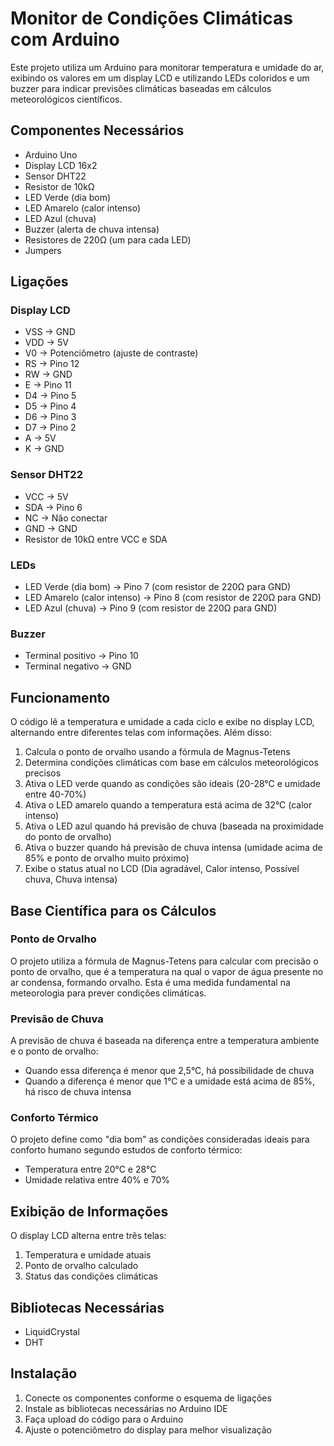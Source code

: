 # Monitor de Condições Climáticas com Arduino

Este projeto utiliza um Arduino para monitorar temperatura e umidade do ar, exibindo os valores em um display LCD e utilizando LEDs coloridos e um buzzer para indicar previsões climáticas baseadas em cálculos meteorológicos científicos.

## Componentes Necessários
- Arduino Uno
- Display LCD 16x2
- Sensor DHT22
- Resistor de 10kΩ
- LED Verde (dia bom)
- LED Amarelo (calor intenso)
- LED Azul (chuva)
- Buzzer (alerta de chuva intensa)
- Resistores de 220Ω (um para cada LED)
- Jumpers

## Ligações

### Display LCD
- VSS -> GND
- VDD -> 5V
- V0 -> Potenciômetro (ajuste de contraste)
- RS -> Pino 12
- RW -> GND
- E -> Pino 11
- D4 -> Pino 5
- D5 -> Pino 4
- D6 -> Pino 3
- D7 -> Pino 2
- A -> 5V
- K -> GND

### Sensor DHT22
- VCC -> 5V
- SDA -> Pino 6
- NC -> Não conectar
- GND -> GND
- Resistor de 10kΩ entre VCC e SDA

### LEDs
- LED Verde (dia bom) -> Pino 7 (com resistor de 220Ω para GND)
- LED Amarelo (calor intenso) -> Pino 8 (com resistor de 220Ω para GND)
- LED Azul (chuva) -> Pino 9 (com resistor de 220Ω para GND)

### Buzzer
- Terminal positivo -> Pino 10
- Terminal negativo -> GND

## Funcionamento
O código lê a temperatura e umidade a cada ciclo e exibe no display LCD, alternando entre diferentes telas com informações. Além disso:

1. Calcula o ponto de orvalho usando a fórmula de Magnus-Tetens
2. Determina condições climáticas com base em cálculos meteorológicos precisos
3. Ativa o LED verde quando as condições são ideais (20-28°C e umidade entre 40-70%)
4. Ativa o LED amarelo quando a temperatura está acima de 32°C (calor intenso)
5. Ativa o LED azul quando há previsão de chuva (baseada na proximidade do ponto de orvalho)
6. Ativa o buzzer quando há previsão de chuva intensa (umidade acima de 85% e ponto de orvalho muito próximo)
7. Exibe o status atual no LCD (Dia agradável, Calor intenso, Possível chuva, Chuva intensa)

## Base Científica para os Cálculos

### Ponto de Orvalho
O projeto utiliza a fórmula de Magnus-Tetens para calcular com precisão o ponto de orvalho, que é a temperatura na qual o vapor de água presente no ar condensa, formando orvalho. Esta é uma medida fundamental na meteorologia para prever condições climáticas.

### Previsão de Chuva
A previsão de chuva é baseada na diferença entre a temperatura ambiente e o ponto de orvalho:
- Quando essa diferença é menor que 2,5°C, há possibilidade de chuva
- Quando a diferença é menor que 1°C e a umidade está acima de 85%, há risco de chuva intensa

### Conforto Térmico
O projeto define como "dia bom" as condições consideradas ideais para conforto humano segundo estudos de conforto térmico:
- Temperatura entre 20°C e 28°C
- Umidade relativa entre 40% e 70%

## Exibição de Informações
O display LCD alterna entre três telas:
1. Temperatura e umidade atuais
2. Ponto de orvalho calculado
3. Status das condições climáticas

## Bibliotecas Necessárias
- LiquidCrystal
- DHT

## Instalação
1. Conecte os componentes conforme o esquema de ligações
2. Instale as bibliotecas necessárias no Arduino IDE
3. Faça upload do código para o Arduino
4. Ajuste o potenciômetro do display para melhor visualização 